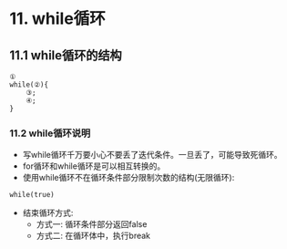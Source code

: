 # 11. while循环

## 11.1 while循环的结构

```
①
while(②){
    ③;
    ④;
}
```

### 11.2 while循环说明
* 写while循环千万要小心不要丢了迭代条件。一旦丢了，可能导致死循环。
* for循环和while循环是可以相互转换的。
* 使用while循环不在循环条件部分限制次数的结构(无限循环):
```
while(true)
```
* 结束循环方式:
    * 方式一: 循环条件部分返回false
    * 方式二: 在循环体中，执行break
